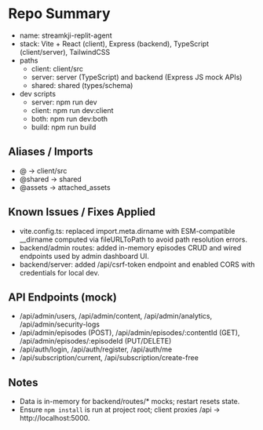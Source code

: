 # Repo Summary

- name: streamkji-replit-agent
- stack: Vite + React (client), Express (backend), TypeScript (client/server), TailwindCSS
- paths
  - client: client/src
  - server: server (TypeScript) and backend (Express JS mock APIs)
  - shared: shared (types/schema)
- dev scripts
  - server: npm run dev
  - client: npm run dev:client
  - both: npm run dev:both
  - build: npm run build

## Aliases / Imports
- @ → client/src
- @shared → shared
- @assets → attached_assets

## Known Issues / Fixes Applied
- vite.config.ts: replaced import.meta.dirname with ESM-compatible __dirname computed via fileURLToPath to avoid path resolution errors.
- backend/admin routes: added in-memory episodes CRUD and wired endpoints used by admin dashboard UI.
- backend/server: added /api/csrf-token endpoint and enabled CORS with credentials for local dev.

## API Endpoints (mock)
- /api/admin/users, /api/admin/content, /api/admin/analytics, /api/admin/security-logs
- /api/admin/episodes (POST), /api/admin/episodes/:contentId (GET), /api/admin/episodes/:episodeId (PUT/DELETE)
- /api/auth/login, /api/auth/register, /api/auth/me
- /api/subscription/current, /api/subscription/create-free

## Notes
- Data is in-memory for backend/routes/* mocks; restart resets state.
- Ensure `npm install` is run at project root; client proxies /api → http://localhost:5000.